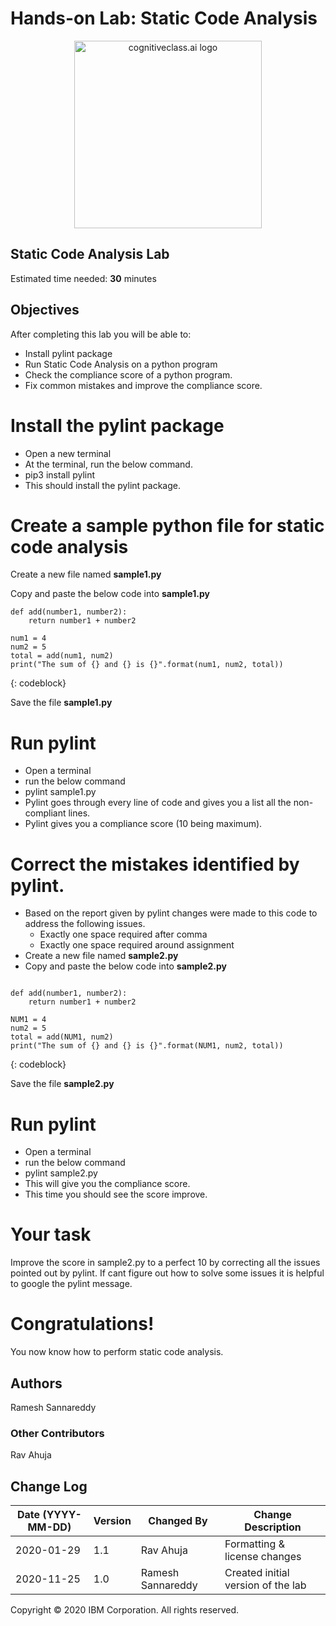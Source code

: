 # Hands-on Lab: Static Code Analysis

<center>
    <img src="https://gitlab.com/ibm/skills-network/courses/placeholder101/-/raw/master/labs/module%201/images/IDSNlogo.png" width="300" alt="cognitiveclass.ai logo"  />
</center>

## Static Code Analysis Lab

Estimated time needed: **30** minutes

## Objectives

After completing this lab you will be able to:

*   Install pylint package
*   Run Static Code Analysis on a python program
*   Check the compliance score of a python program.
*   Fix common mistakes and improve the compliance score.

# Install the pylint package

*   Open a new terminal
*   At the terminal, run the below command.
*   pip3 install pylint
*   This should install the pylint package.

# Create a sample python file for static code analysis

Create a new file named **sample1.py**

Copy and paste the below code into **sample1.py**

```
def add(number1, number2):
    return number1 + number2

num1 = 4
num2 = 5
total = add(num1, num2)
print("The sum of {} and {} is {}".format(num1, num2, total))
```

{: codeblock}

Save the file **sample1.py**

# Run pylint

*   Open a terminal
*   run the below command
*   pylint sample1.py
*   Pylint goes through every line of code and gives you a list all the non-compliant lines.
*   Pylint gives you a compliance score (10 being maximum).

# Correct the mistakes identified by pylint.

*   Based on the report given by pylint changes were made to this code to address the following issues.
    *   Exactly one space required after comma
    *   Exactly one space required around assignment
*   Create a new file named **sample2.py**
*   Copy and paste the below code into **sample2.py**

```

def add(number1, number2):
    return number1 + number2

NUM1 = 4
num2 = 5
total = add(NUM1, num2)
print("The sum of {} and {} is {}".format(NUM1, num2, total))

```

{: codeblock}

Save the file **sample2.py**

# Run pylint

*   Open a terminal
*   run the below command
*   pylint sample2.py
*   This will give you the compliance score.
*   This time you should see the score improve.

# Your task

Improve the score in sample2.py to a perfect 10 by correcting all the issues pointed out by pylint. If cant figure out how to solve some issues it is helpful to google the pylint message.

# Congratulations!

You now know how to perform static code analysis.

## Authors

Ramesh Sannareddy

### Other Contributors

Rav Ahuja

## Change Log

| Date (YYYY-MM-DD) | Version | Changed By        | Change Description                 |
| ----------------- | ------- | ----------------- | ---------------------------------- |
| 2020-01-29        | 1.1     | Rav Ahuja         | Formatting & license changes       |
| 2020-11-25        | 1.0     | Ramesh Sannareddy | Created initial version of the lab |

Copyright © 2020 IBM Corporation. All rights reserved.
